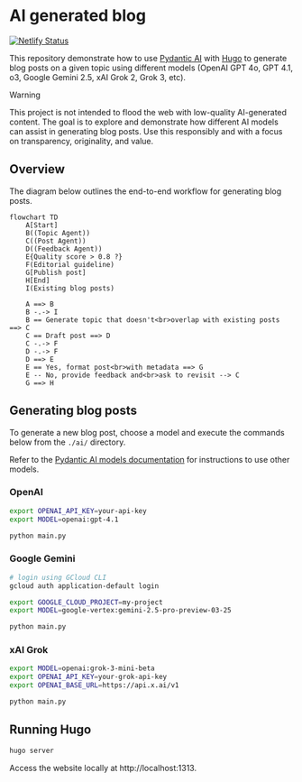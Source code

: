 # AI generated blog

[![Netlify Status](https://api.netlify.com/api/v1/badges/1a34df76-38de-42a1-8bcc-074f144a4b83/deploy-status)](https://app.netlify.com/sites/ai-generated-tech-blog/deploys)

This repository demonstrate how to use [Pydantic AI][pydantic-ai] with
[Hugo][hugo] to generate blog posts on a given topic using different models
(OpenAI GPT 4o, GPT 4.1, o3, Google Gemini 2.5, xAI Grok 2, Grok 3, etc).

> [!WARNING]
>  This project is not intended to flood the web with low-quality AI-generated
>  content. The goal is to explore and demonstrate how different AI models can
>  assist in generating blog posts. Use this responsibly and with a focus on
>  transparency, originality, and value.

## Overview

The diagram below outlines the end-to-end workflow for generating blog posts.

```mermaid
flowchart TD
    A[Start]
    B((Topic Agent))
    C((Post Agent))
    D((Feedback Agent))
    E{Quality score > 0.8 ?}
    F(Editorial guideline)
    G[Publish post]
    H[End]
    I(Existing blog posts)

    A ==> B
    B -.-> I
    B == Generate topic that doesn't<br>overlap with existing posts ==> C
    C == Draft post ==> D
    C -.-> F
    D -.-> F
    D ==> E
    E == Yes, format post<br>with metadata ==> G
    E -- No, provide feedback and<br>ask to revisit --> C
    G ==> H
```

## Generating blog posts

To generate a new blog post, choose a model and execute the commands below from
the `./ai/` directory.

Refer to the [Pydantic AI models documentation][pydantic-models] for
instructions to use other models.

### OpenAI

```bash
export OPENAI_API_KEY=your-api-key
export MODEL=openai:gpt-4.1

python main.py
```

### Google Gemini

```bash
# login using GCloud CLI
gcloud auth application-default login

export GOOGLE_CLOUD_PROJECT=my-project
export MODEL=google-vertex:gemini-2.5-pro-preview-03-25

python main.py
```

### xAI Grok

```bash
export MODEL=openai:grok-3-mini-beta
export OPENAI_API_KEY=your-grok-api-key
export OPENAI_BASE_URL=https://api.x.ai/v1

python main.py
```

## Running Hugo

```bash
hugo server
``````

Access the website locally at http://localhost:1313.

<!-- links -->
[hugo]: https://gohugo.io
[pydantic-ai]: https://ai.pydantic.dev
[pydantic-models]: https://ai.pydantic.dev/models/
